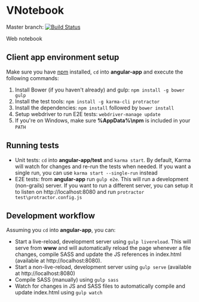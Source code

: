 # VNotebook

Master branch: [![Build Status](https://travis-ci.org/VNotebook/VNotebook.svg?branch=master)](https://travis-ci.org/VNotebook/VNotebook)

Web notebook

## Client app environment setup

Make sure you have [npm](https://docs.npmjs.com/getting-started/what-is-npm) installed, `cd` into **angular-app** and execute the following commands:

1. Install Bower (if you haven't already) and gulp: `npm install -g bower gulp`
2. Install the test tools: `npm install -g karma-cli protractor`
3. Install the dependencies: `npm install` followed by `bower install`
4. Setup webdriver to run E2E tests: `webdriver-manage update`
5. If you're on Windows, make sure **%AppData%\npm** is included in your `PATH`

## Running tests

* Unit tests: `cd` into **angular-app/test** and `karma start`. By default, Karma will watch for changes and re-run the tests when needed.
If you want a single run, you can use `karma start --single-run` instead
* E2E tests: from  **angular-app** run `gulp e2e`. This will run a development (non-grails) server. If you want to run a different server, you can setup it to listen on http://localhost:8080 and run `protractor test\protractor.config.js`

## Development workflow

Assuming you `cd` into **angular-app**, you can:
* Start a live-reload, development server using `gulp livereload`. This will serve from **www** and will automatically reload the page whenever a file changes, compile SASS and update the JS references in index.html (available at http://localhost:8080).
* Start a non-live-reload, development server using `gulp serve` (available at http://localhost:8080)
* Compile SASS (manually) using `gulp sass`
* Watch for changes in JS and SASS files to automatically compile and update index.html using `gulp watch`
